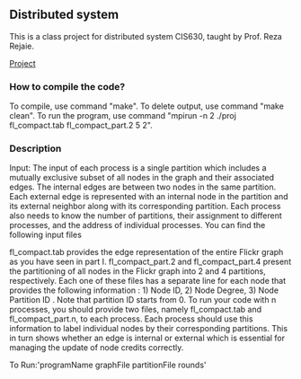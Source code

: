 ## Distributed system

This is a class project for distributed system CIS630, taught by Prof. Reza Rejaie.

[Project](https://classes.cs.uoregon.edu/19S/cis630/)

### How to compile the code? 
To compile, use command "make". To delete output, use command "make clean". To run the program, use command "mpirun -n 2 ./proj fl_compact.tab  fl_compact_part.2 5 2".

### Description
Input: The input of each process is a single partition which includes a mutually exclusive subset of all nodes in the graph and their associated edges. The internal edges are between two nodes in the same partition. Each external edge is represented with an internal node in the partition and its external neighbor along with its corresponding partition. Each process also needs to know the number of partitions, their assignment to different processes, and the address of individual processes. 
You can find the following input files

fl_compact.tab provides the edge representation of the entire Flickr graph as you have seen in part I.
fl_compact_part.2 and fl_compact_part.4 present the partitioning of all nodes in the Flickr graph into 2 and 4 partitions, respectively. Each one of these files has a separate line for each node that provides the following information : 1) Node ID, 2) Node Degree, 3) Node Partition ID . Note that partition ID starts from 0.
To run your code with n processes, you should provide two files, namely fl_compact.tab and fl_compact_part.n, to each process. Each process should use this information to label individual nodes by their corresponding partitions. This in turn shows whether an edge is internal or external which is essential for managing the update of node credits correctly.

To Run:'programName graphFile partitionFile rounds'
